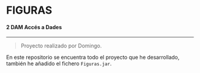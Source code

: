 # FIGURAS

#### 2 DAM Accés a Dades
***
> Proyecto realizado por Domingo. 

En este repositorio se encuentra todo el proyecto que he desarrollado, también he añadido el fichero `Figuras.jar`.
